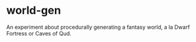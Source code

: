 # world-gen
An experiment about procedurally generating a fantasy world, a la Dwarf Fortress or Caves of Qud.